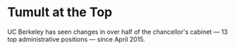 # Tumult at the Top

UC Berkeley has seen changes in over half of the chancellor's cabinet — 13 top administrative positions — since April 2015.
